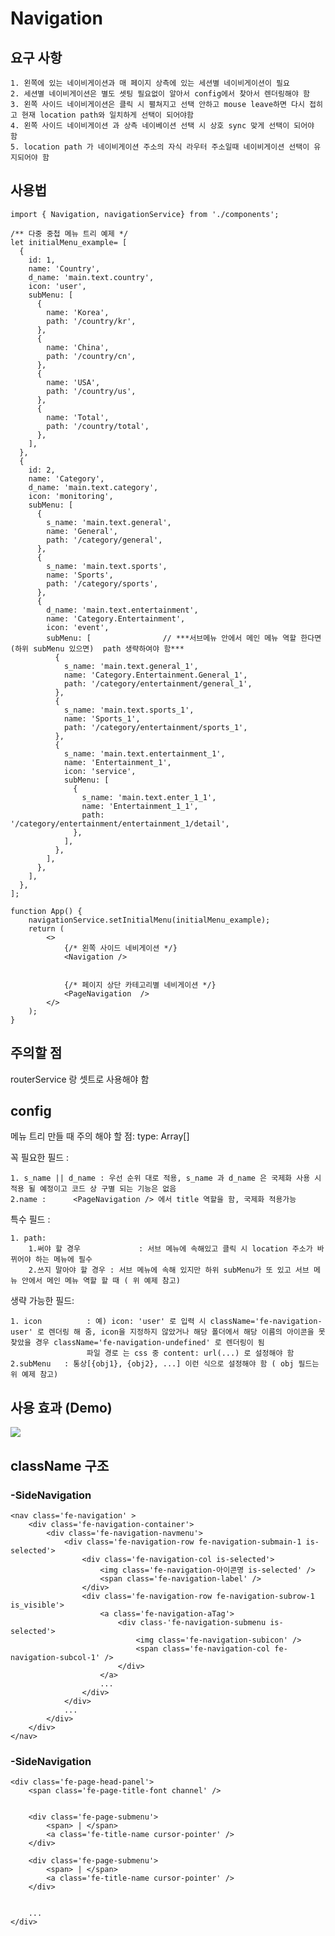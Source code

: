 # Navigation

## 요구 사항

    1. 왼쪽에 있는 네이비게이션과 매 페이지 상측에 있는 세션별 네이비게이션이 필요
    2. 세션별 네이비게이션은 별도 셋팅 필요없이 알아서 config에서 찾아서 렌더링해야 함
    3. 왼쪽 사이드 네이비게이션은 클릭 시 펼쳐지고 선택 안하고 mouse leave하면 다시 접히고 현재 location path와 일치하게 선택이 되어야함
    4. 왼쪽 사이드 네이비게이션 과 상측 네이베이션 선택 시 상호 sync 맞게 선택이 되어야 함
    5. location path 가 네이비게이션 주소의 자식 라우터 주소일때 네이비게이션 선택이 유지되어야 함

## 사용법

```
import { Navigation, navigationService} from './components';

/** 다중 중첩 메뉴 트리 예제 */
let initialMenu_example= [
  {
    id: 1,
    name: 'Country',
    d_name: 'main.text.country',
    icon: 'user',
    subMenu: [
      {
        name: 'Korea',
        path: '/country/kr',
      },
      {
        name: 'China',
        path: '/country/cn',
      },
      {
        name: 'USA',
        path: '/country/us',
      },
      {
        name: 'Total',
        path: '/country/total',
      },
    ],
  },
  {
    id: 2,
    name: 'Category',
    d_name: 'main.text.category',
    icon: 'monitoring',
    subMenu: [
      {
        s_name: 'main.text.general',
        name: 'General',
        path: '/category/general',
      },
      {
        s_name: 'main.text.sports',
        name: 'Sports',
        path: '/category/sports',
      },
      {
        d_name: 'main.text.entertainment',
        name: 'Category.Entertainment',
        icon: 'event',
        subMenu: [                // ***서브메뉴 안에서 메인 메뉴 역할 한다면 (하위 subMenu 있으면)  path 생략하여야 함***
          {
            s_name: 'main.text.general_1',
            name: 'Category.Entertainment.General_1',
            path: '/category/entertainment/general_1',
          },
          {
            s_name: 'main.text.sports_1',
            name: 'Sports_1',
            path: '/category/entertainment/sports_1',
          },
          {
            s_name: 'main.text.entertainment_1',
            name: 'Entertainment_1',
            icon: 'service',
            subMenu: [
              {
                s_name: 'main.text.enter_1_1',
                name: 'Entertainment_1_1',
                path: '/category/entertainment/entertainment_1/detail',
              },
            ],
          },
        ],
      },
    ],
  },
];

function App() {
	navigationService.setInitialMenu(initialMenu_example);
	return (
		<>
			{/* 왼쪽 사이드 네비게이션 */}
			<Navigation />


			{/* 페이지 상단 카테고리별 네비게이션 */}
			<PageNavigation  />
		</>
	);
}
```

## 주의할 점

routerService 랑 셋트로 사용해야 함

## config

메뉴 트리 만들 때 주의 해야 할 점: type: Array[]

꼭 필요한 필드 :

    1. s_name || d_name : 우선 순위 대로 적용, s_name 과 d_name 은 국제화 사용 시 적용 될 예정이고 코드 상 구별 되는 기능은 없음
    2.name :      <PageNavigation /> 에서 title 역할을 함, 국제화 적용가능

특수 필드 :

    1. path:
        1.써야 할 경우             : 서브 메뉴에 속해있고 클릭 시 location 주소가 바뀌어야 하는 메뉴에 필수
        2.쓰지 말아야 할 경우 : 서브 메뉴에 속해 있지만 하위 subMenu가 또 있고 서브 메뉴 안에서 메인 메뉴 역할 할 때 ( 위 예제 참고)

생략 가능한 필드:

    1. icon          : 예) icon: 'user' 로 입력 시 className='fe-navigation-user' 로 렌더링 해 줌, icon을 지정하지 않았거나 해당 폴더에서 해당 이름의 아이콘을 못 찾았을 경우 className='fe-navigation-undefined' 로 렌더링이 됨
                     파일 경로 는 css 중 content: url(...) 로 설정해야 함
    2.subMenu   : 통상[{obj1}, {obj2}, ...] 이런 식으로 설정해야 함 ( obj 필드는 위 예제 참고)

## 사용 효과 (Demo)

![](https://user-images.githubusercontent.com/79301822/195978356-c4e261d1-857c-4500-957c-6cd7b021c5d1.gif)

## className 구조

### -SideNavigation

```
<nav class='fe-navigation' >
    <div class='fe-navigation-container'>
        <div class='fe-navigation-navmenu'>
            <div class='fe-navigation-row fe-navigation-submain-1 is-selected'>
                <div class='fe-navigation-col is-selected'>
                    <img class='fe-navigation-아이콘명 is-selected' />
                    <span class='fe-navigation-label' />
                </div>
                <div class='fe-navigation-row fe-navigation-subrow-1 is_visible'>
                    <a class='fe-navigation-aTag'>
                        <div class-'fe-navigation-submenu is-selected'>
                            <img class='fe-navigation-subicon' />
                            <span class='fe-navigation-col fe-navigation-subcol-1' />
                        </div>
                    </a>
                    ...
                </div>
            </div>
            ...
        </div>
    </div>
</nav>
```

### -SideNavigation

```
<div class='fe-page-head-panel'>
    <span class='fe-page-title-font channel' />


    <div class='fe-page-submenu'>
        <span> | </span>
        <a class='fe-title-name cursor-pointer' />
    </div>

    <div class='fe-page-submenu'>
        <span> | </span>
        <a class='fe-title-name cursor-pointer' />
    </div>


    ...
</div>
```
